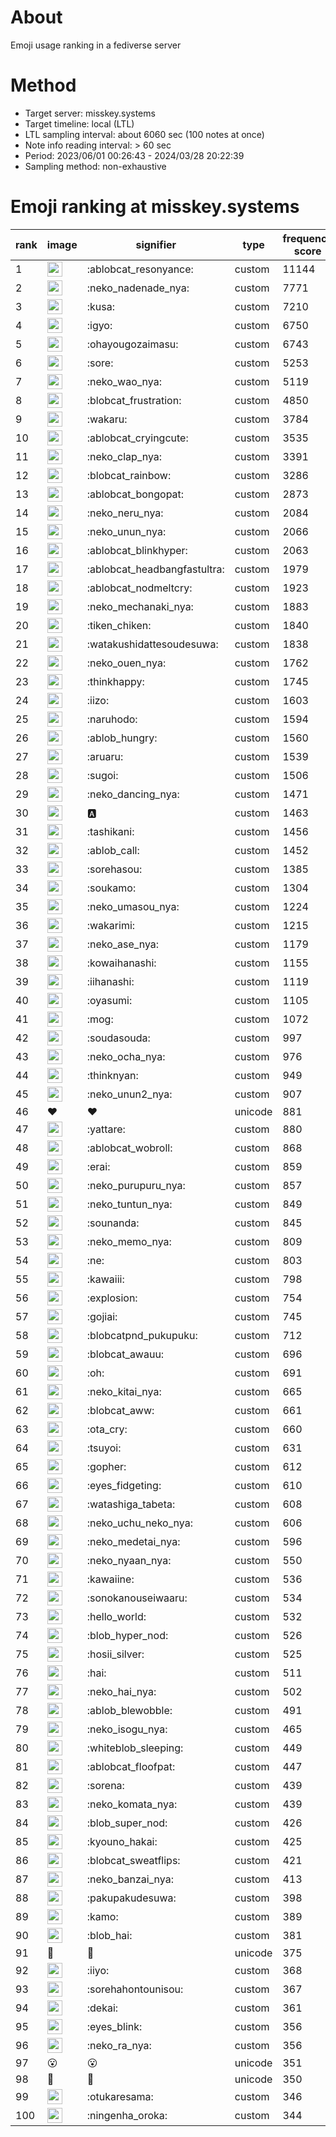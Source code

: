 # About
Emoji usage ranking in a fediverse server

# Method
- Target server: misskey.systems
- Target timeline: local (LTL)
- LTL sampling interval: about 6060 sec (100 notes at once)
- Note info reading interval: > 60 sec
- Period: 2023/06/01 00:26:43 - 2024/03/28 20:22:39 
- Sampling method: non-exhaustive

# Emoji ranking at misskey.systems

|rank|image|signifier|type|frequency score|
|----|----|----|----|----|
|1|<img height="24" src="https://misskey.systems/emoji/ablobcat_resonyance.webp">|:ablobcat_resonyance:|custom|11144|
|2|<img height="24" src="https://misskey.systems/emoji/neko_nadenade_nya.webp">|:neko_nadenade_nya:|custom|7771|
|3|<img height="24" src="https://misskey.systems/emoji/kusa.webp">|:kusa:|custom|7210|
|4|<img height="24" src="https://misskey.systems/emoji/igyo.webp">|:igyo:|custom|6750|
|5|<img height="24" src="https://misskey.systems/emoji/ohayougozaimasu.webp">|:ohayougozaimasu:|custom|6743|
|6|<img height="24" src="https://misskey.systems/emoji/sore.webp">|:sore:|custom|5253|
|7|<img height="24" src="https://misskey.systems/emoji/neko_wao_nya.webp">|:neko_wao_nya:|custom|5119|
|8|<img height="24" src="https://misskey.systems/emoji/blobcat_frustration.webp">|:blobcat_frustration:|custom|4850|
|9|<img height="24" src="https://misskey.systems/emoji/wakaru.webp">|:wakaru:|custom|3784|
|10|<img height="24" src="https://misskey.systems/emoji/ablobcat_cryingcute.webp">|:ablobcat_cryingcute:|custom|3535|
|11|<img height="24" src="https://misskey.systems/emoji/neko_clap_nya.webp">|:neko_clap_nya:|custom|3391|
|12|<img height="24" src="https://misskey.systems/emoji/blobcat_rainbow.webp">|:blobcat_rainbow:|custom|3286|
|13|<img height="24" src="https://misskey.systems/emoji/ablobcat_bongopat.webp">|:ablobcat_bongopat:|custom|2873|
|14|<img height="24" src="https://misskey.systems/emoji/neko_neru_nya.webp">|:neko_neru_nya:|custom|2084|
|15|<img height="24" src="https://misskey.systems/emoji/neko_unun_nya.webp">|:neko_unun_nya:|custom|2066|
|16|<img height="24" src="https://misskey.systems/emoji/ablobcat_blinkhyper.webp">|:ablobcat_blinkhyper:|custom|2063|
|17|<img height="24" src="https://misskey.systems/emoji/ablobcat_headbangfastultra.webp">|:ablobcat_headbangfastultra:|custom|1979|
|18|<img height="24" src="https://misskey.systems/emoji/ablobcat_nodmeltcry.webp">|:ablobcat_nodmeltcry:|custom|1923|
|19|<img height="24" src="https://misskey.systems/emoji/neko_mechanaki_nya.webp">|:neko_mechanaki_nya:|custom|1883|
|20|<img height="24" src="https://misskey.systems/emoji/tiken_chiken.webp">|:tiken_chiken:|custom|1840|
|21|<img height="24" src="https://misskey.systems/emoji/watakushidattesoudesuwa.webp">|:watakushidattesoudesuwa:|custom|1838|
|22|<img height="24" src="https://misskey.systems/emoji/neko_ouen_nya.webp">|:neko_ouen_nya:|custom|1762|
|23|<img height="24" src="https://misskey.systems/emoji/thinkhappy.webp">|:thinkhappy:|custom|1745|
|24|<img height="24" src="https://misskey.systems/emoji/iizo.webp">|:iizo:|custom|1603|
|25|<img height="24" src="https://misskey.systems/emoji/naruhodo.webp">|:naruhodo:|custom|1594|
|26|<img height="24" src="https://misskey.systems/emoji/ablob_hungry.webp">|:ablob_hungry:|custom|1560|
|27|<img height="24" src="https://misskey.systems/emoji/aruaru.webp">|:aruaru:|custom|1539|
|28|<img height="24" src="https://misskey.systems/emoji/sugoi.webp">|:sugoi:|custom|1506|
|29|<img height="24" src="https://misskey.systems/emoji/neko_dancing_nya.webp">|:neko_dancing_nya:|custom|1471|
|30|<img height="24" src="https://misskey.systems/emoji/a.webp">|:a:|custom|1463|
|31|<img height="24" src="https://misskey.systems/emoji/tashikani.webp">|:tashikani:|custom|1456|
|32|<img height="24" src="https://misskey.systems/emoji/ablob_call.webp">|:ablob_call:|custom|1452|
|33|<img height="24" src="https://misskey.systems/emoji/sorehasou.webp">|:sorehasou:|custom|1385|
|34|<img height="24" src="https://misskey.systems/emoji/soukamo.webp">|:soukamo:|custom|1304|
|35|<img height="24" src="https://misskey.systems/emoji/neko_umasou_nya.webp">|:neko_umasou_nya:|custom|1224|
|36|<img height="24" src="https://misskey.systems/emoji/wakarimi.webp">|:wakarimi:|custom|1215|
|37|<img height="24" src="https://misskey.systems/emoji/neko_ase_nya.webp">|:neko_ase_nya:|custom|1179|
|38|<img height="24" src="https://misskey.systems/emoji/kowaihanashi.webp">|:kowaihanashi:|custom|1155|
|39|<img height="24" src="https://misskey.systems/emoji/iihanashi.webp">|:iihanashi:|custom|1119|
|40|<img height="24" src="https://misskey.systems/emoji/oyasumi.webp">|:oyasumi:|custom|1105|
|41|<img height="24" src="https://misskey.systems/emoji/mog.webp">|:mog:|custom|1072|
|42|<img height="24" src="https://misskey.systems/emoji/soudasouda.webp">|:soudasouda:|custom|997|
|43|<img height="24" src="https://misskey.systems/emoji/neko_ocha_nya.webp">|:neko_ocha_nya:|custom|976|
|44|<img height="24" src="https://misskey.systems/emoji/thinknyan.webp">|:thinknyan:|custom|949|
|45|<img height="24" src="https://misskey.systems/emoji/neko_unun2_nya.webp">|:neko_unun2_nya:|custom|907|
|46|❤|❤|unicode|881|
|47|<img height="24" src="https://misskey.systems/emoji/yattare.webp">|:yattare:|custom|880|
|48|<img height="24" src="https://misskey.systems/emoji/ablobcat_wobroll.webp">|:ablobcat_wobroll:|custom|868|
|49|<img height="24" src="https://misskey.systems/emoji/erai.webp">|:erai:|custom|859|
|50|<img height="24" src="https://misskey.systems/emoji/neko_purupuru_nya.webp">|:neko_purupuru_nya:|custom|857|
|51|<img height="24" src="https://misskey.systems/emoji/neko_tuntun_nya.webp">|:neko_tuntun_nya:|custom|849|
|52|<img height="24" src="https://misskey.systems/emoji/sounanda.webp">|:sounanda:|custom|845|
|53|<img height="24" src="https://misskey.systems/emoji/neko_memo_nya.webp">|:neko_memo_nya:|custom|809|
|54|<img height="24" src="https://misskey.systems/emoji/ne.webp">|:ne:|custom|803|
|55|<img height="24" src="https://misskey.systems/emoji/kawaiii.webp">|:kawaiii:|custom|798|
|56|<img height="24" src="https://misskey.systems/emoji/explosion.webp">|:explosion:|custom|754|
|57|<img height="24" src="https://misskey.systems/emoji/gojiai.webp">|:gojiai:|custom|745|
|58|<img height="24" src="https://misskey.systems/emoji/blobcatpnd_pukupuku.webp">|:blobcatpnd_pukupuku:|custom|712|
|59|<img height="24" src="https://misskey.systems/emoji/blobcat_awauu.webp">|:blobcat_awauu:|custom|696|
|60|<img height="24" src="https://misskey.systems/emoji/oh.webp">|:oh:|custom|691|
|61|<img height="24" src="https://misskey.systems/emoji/neko_kitai_nya.webp">|:neko_kitai_nya:|custom|665|
|62|<img height="24" src="https://misskey.systems/emoji/blobcat_aww.webp">|:blobcat_aww:|custom|661|
|63|<img height="24" src="https://misskey.systems/emoji/ota_cry.webp">|:ota_cry:|custom|660|
|64|<img height="24" src="https://misskey.systems/emoji/tsuyoi.webp">|:tsuyoi:|custom|631|
|65|<img height="24" src="https://misskey.systems/emoji/gopher.webp">|:gopher:|custom|612|
|66|<img height="24" src="https://misskey.systems/emoji/eyes_fidgeting.webp">|:eyes_fidgeting:|custom|610|
|67|<img height="24" src="https://misskey.systems/emoji/watashiga_tabeta.webp">|:watashiga_tabeta:|custom|608|
|68|<img height="24" src="https://misskey.systems/emoji/neko_uchu_neko_nya.webp">|:neko_uchu_neko_nya:|custom|606|
|69|<img height="24" src="https://misskey.systems/emoji/neko_medetai_nya.webp">|:neko_medetai_nya:|custom|596|
|70|<img height="24" src="https://misskey.systems/emoji/neko_nyaan_nya.webp">|:neko_nyaan_nya:|custom|550|
|71|<img height="24" src="https://misskey.systems/emoji/kawaiine.webp">|:kawaiine:|custom|536|
|72|<img height="24" src="https://misskey.systems/emoji/sonokanouseiwaaru.webp">|:sonokanouseiwaaru:|custom|534|
|73|<img height="24" src="https://misskey.systems/emoji/hello_world.webp">|:hello_world:|custom|532|
|74|<img height="24" src="https://misskey.systems/emoji/blob_hyper_nod.webp">|:blob_hyper_nod:|custom|526|
|75|<img height="24" src="https://misskey.systems/emoji/hosii_silver.webp">|:hosii_silver:|custom|525|
|76|<img height="24" src="https://misskey.systems/emoji/hai.webp">|:hai:|custom|511|
|77|<img height="24" src="https://misskey.systems/emoji/neko_hai_nya.webp">|:neko_hai_nya:|custom|502|
|78|<img height="24" src="https://misskey.systems/emoji/ablob_blewobble.webp">|:ablob_blewobble:|custom|491|
|79|<img height="24" src="https://misskey.systems/emoji/neko_isogu_nya.webp">|:neko_isogu_nya:|custom|465|
|80|<img height="24" src="https://misskey.systems/emoji/whiteblob_sleeping.webp">|:whiteblob_sleeping:|custom|449|
|81|<img height="24" src="https://misskey.systems/emoji/ablobcat_floofpat.webp">|:ablobcat_floofpat:|custom|447|
|82|<img height="24" src="https://misskey.systems/emoji/sorena.webp">|:sorena:|custom|439|
|83|<img height="24" src="https://misskey.systems/emoji/neko_komata_nya.webp">|:neko_komata_nya:|custom|439|
|84|<img height="24" src="https://misskey.systems/emoji/blob_super_nod.webp">|:blob_super_nod:|custom|426|
|85|<img height="24" src="https://misskey.systems/emoji/kyouno_hakai.webp">|:kyouno_hakai:|custom|425|
|86|<img height="24" src="https://misskey.systems/emoji/blobcat_sweatflips.webp">|:blobcat_sweatflips:|custom|421|
|87|<img height="24" src="https://misskey.systems/emoji/neko_banzai_nya.webp">|:neko_banzai_nya:|custom|413|
|88|<img height="24" src="https://misskey.systems/emoji/pakupakudesuwa.webp">|:pakupakudesuwa:|custom|398|
|89|<img height="24" src="https://misskey.systems/emoji/kamo.webp">|:kamo:|custom|389|
|90|<img height="24" src="https://misskey.systems/emoji/blob_hai.webp">|:blob_hai:|custom|381|
|91|🎉|🎉|unicode|375|
|92|<img height="24" src="https://misskey.systems/emoji/iiyo.webp">|:iiyo:|custom|368|
|93|<img height="24" src="https://misskey.systems/emoji/sorehahontounisou.webp">|:sorehahontounisou:|custom|367|
|94|<img height="24" src="https://misskey.systems/emoji/dekai.webp">|:dekai:|custom|361|
|95|<img height="24" src="https://misskey.systems/emoji/eyes_blink.webp">|:eyes_blink:|custom|356|
|96|<img height="24" src="https://misskey.systems/emoji/neko_ra_nya.webp">|:neko_ra_nya:|custom|356|
|97|😮|😮|unicode|351|
|98|🍗|🍗|unicode|350|
|99|<img height="24" src="https://misskey.systems/emoji/otukaresama.webp">|:otukaresama:|custom|346|
|100|<img height="24" src="https://misskey.systems/emoji/ningenha_oroka.webp">|:ningenha_oroka:|custom|344|
